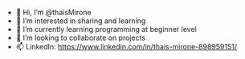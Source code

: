 - 👋 Hi, I’m @thaisMirone
- 👀 I’m interested in sharing and learning
- 🌱 I’m currently learning programming at beginner level
- 💞️ I’m looking to collaborate on projects
- 📫 LinkedIn: https://www.linkedin.com/in/thais-mirone-898959151/

<!---
thaisMirone/thaisMirone is a ✨ special ✨ repository because its `README.md` (this file) appears on your GitHub profile.
You can click the Preview link to take a look at your changes.
--->
